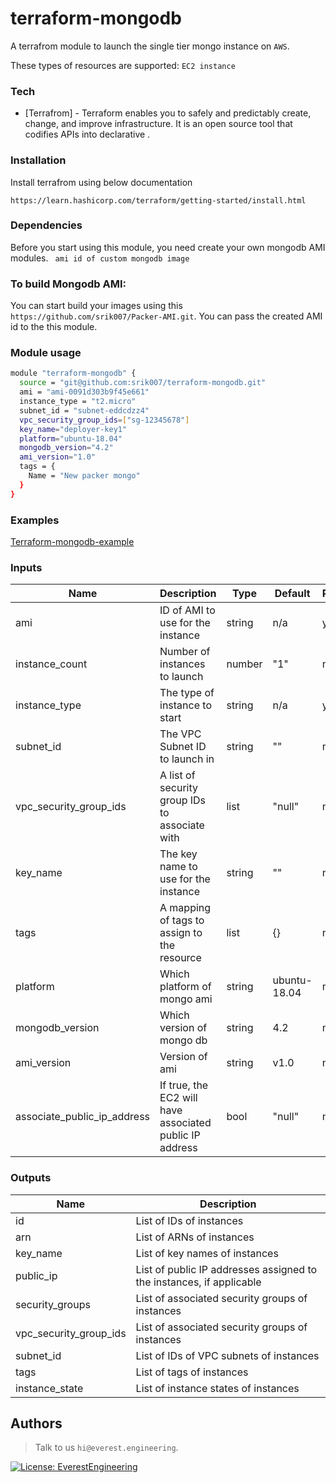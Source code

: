 # terraform-mongodb

A terrafrom module to launch the single tier mongo instance on ```AWS```.

These types of resources are supported:
``` EC2 instance ```

### Tech
* [Terrafrom] - Terraform enables you to safely and predictably create, change, and improve infrastructure. It is an open source tool that codifies APIs into declarative .

### Installation
Install terrafrom using below documentation

``` https://learn.hashicorp.com/terraform/getting-started/install.html ```

### Dependencies 

Before you start using this module, you need create your own mongodb AMI modules.
 ``` ami id of custom mongodb image```

### To build Mongodb AMI: 

You can start build your images using this ``` https://github.com/srik007/Packer-AMI.git ```. You can pass the created AMI id to the this module.

### Module usage 

```sh
module "terraform-mongodb" {
  source = "git@github.com:srik007/terraform-mongodb.git"
  ami = "ami-0091d303b9f45e661"
  instance_type = "t2.micro"
  subnet_id = "subnet-eddcdzz4"
  vpc_security_group_ids=["sg-12345678"]
  key_name="deployer-key1"
  platform="ubuntu-18.04"
  mongodb_version="4.2"
  ami_version="1.0"
  tags = {
    Name = "New packer mongo"
  }
}
```

### Examples

[Terraform-mongodb-example](https://github.com/srik007/terraform-mongodb-example)

### Inputs
| Name                        | Description                                             | Type   | Default      | Required | 
| --------------------------- | ------------------------------------------------------- | ------ | -------------|----------|
| ami	                        | ID of AMI to use for the instance                       | string |	n/a	         | yes      |
| instance_count	             | Number of instances to launch                           | number | "1"	         | no       |
| instance_type	              | The type of instance to start                           | string | n/a	         | yes      |
| subnet_id	                  | The VPC Subnet ID to launch in                          | string | 	""          | no       |
| vpc_security_group_ids      | A list of security group IDs to associate with          | list   | "null"       | no       |
| key_name	                   | The key name to use for the instance	                   | string | 	""          | no       |
| tags                        | A mapping of tags to assign to the resource             | list   | {}           | no       |
| platform                    | Which platform of mongo ami                             | string | ubuntu-18.04 | no       |
| mongodb_version             | Which version of mongo db                               | string | 4.2          | no       |
| ami_version                 | Version of ami                                          | string | v1.0         | no       |
| associate_public_ip_address | If true, the EC2 will have associated public IP address | bool	  | "null"       | no       |

### Outputs

| Name                   | Description                                                          | 
| ---------------------- | -------------------------------------------------------------------- | 
| id                     | List of IDs of instances                                             | 
| arn                    | List of ARNs of instances                                            | 
| key_name               | List of key names of instances                                       | 
| public_ip	             | List of public IP addresses assigned to the instances, if applicable | 
| security_groups        | List of associated security groups of instances                      |
| vpc_security_group_ids | List of associated security groups of instances                      |
| subnet_id              | List of IDs of VPC subnets of instances                              |
| tags	                  | List of tags of instances                                            | 
| instance_state         | List of instance states of instances                                 |


## Authors
>Talk to us `hi@everest.engineering`.

[![License: EverestEngineering](https://img.shields.io/badge/Copyright%20%C2%A9-EVERESTENGINEERING-blue)](https://everest.engineering)